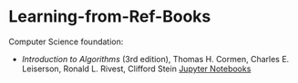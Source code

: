# Learning-from-Ref-Books

Computer Science foundation:
  - _Introduction to Algorithms_ (3rd edition), Thomas H. Cormen, Charles E. Leiserson, Ronald L. Rivest, Clifford Stein [Jupyter Notebooks](https://github.com/Sophie-Villerot/Learning-from-Ref-Books/tree/master/Introduction_to_Algorithms__CLRS/I_Foundations)

